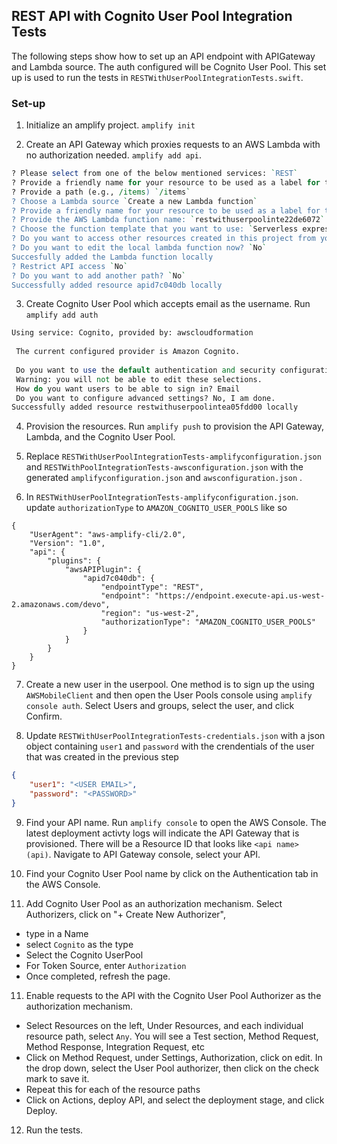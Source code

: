 ## REST API with Cognito User Pool Integration Tests

The following steps show how to set up an API endpoint with APIGateway and Lambda source. The auth configured will be Cognito User Pool. This set up is used to run the tests in `RESTWithUserPoolIntegrationTests.swift`.

### Set-up

1. Initialize an amplify project. `amplify init`

2. Create an API Gateway which proxies requests to an AWS Lambda with no authorization needed. `amplify add api`. 

```perl
? Please select from one of the below mentioned services: `REST`
? Provide a friendly name for your resource to be used as a label for this category in the project: `restAPI`
? Provide a path (e.g., /items) `/items`
? Choose a Lambda source `Create a new Lambda function`
? Provide a friendly name for your resource to be used as a label for this category in the project: `restwithuserpoolinte22de6072`
? Provide the AWS Lambda function name: `restwithuserpoolinte22de6072`
? Choose the function template that you want to use: `Serverless express function (Integration with Amazon API Gateway)`
? Do you want to access other resources created in this project from your Lambda function? `No`
? Do you want to edit the local lambda function now? `No`
Succesfully added the Lambda function locally
? Restrict API access `No`
? Do you want to add another path? `No`
Successfully added resource apid7c040db locally
```

3. Create Cognito User Pool which accepts email as the username. Run `amplify add auth`
```perl
Using service: Cognito, provided by: awscloudformation
 
 The current configured provider is Amazon Cognito. 
 
 Do you want to use the default authentication and security configuration? Default configuration
 Warning: you will not be able to edit these selections. 
 How do you want users to be able to sign in? Email
 Do you want to configure advanced settings? No, I am done.
Successfully added resource restwithuserpoolintea05fdd00 locally
```

4. Provision the resources. Run `amplify push` to provision the API Gateway, Lambda, and the Cognito User Pool.

5. Replace `RESTWithUserPoolIntegrationTests-amplifyconfiguration.json` and `RESTWithPoolIntegrationTests-awsconfiguration.json` with the generated `amplifyconfiguration.json` and `awsconfiguration.json` . 

6. In `RESTWithUserPoolIntegrationTests-amplifyconfiguration.json`. update `authorizationType` to `AMAZON_COGNITO_USER_POOLS` like so
```
{
    "UserAgent": "aws-amplify-cli/2.0",
    "Version": "1.0",
    "api": {
        "plugins": {
            "awsAPIPlugin": {
                "apid7c040db": {
                    "endpointType": "REST",
                    "endpoint": "https://endpoint.execute-api.us-west-2.amazonaws.com/devo",
                    "region": "us-west-2",
                    "authorizationType": "AMAZON_COGNITO_USER_POOLS"
                }
            }
        }
    }
}

```

7. Create a new user in the userpool. One method is to sign up the using `AWSMobileClient` and then open the User Pools console using `amplify console auth`. Select Users and groups, select the user, and click Confirm.

8. Update `RESTWithUserPoolIntegrationTests-credentials.json` with a json object containing `user1` and `password` with the crendentials of the user that was created in the previous step 

```json
{
    "user1": "<USER EMAIL>",
    "password": "<PASSWORD>"
}

```

9. Find your API name. Run `amplify console` to open the AWS Console. The latest deployment activty logs will indicate the API Gateway that is provisioned. There will be a Resource ID that looks like `<api name> (api)`. Navigate to API Gateway console, select your API. 

10. Find your Cognito User Pool name by click on the Authentication tab in the AWS Console.

10. Add Cognito User Pool as an authorization mechanism. Select Authorizers, click on "+ Create New Authorizer", 
- type in a Name
- select `Cognito` as the type
- Select the Cognito UserPool
- For Token Source, enter `Authorization`
- Once completed, refresh the page.

11. Enable requests to the API with the Cognito User Pool Authorizer as the authorization mechanism. 
- Select Resources on the left, Under Resources, and each individual resource path, select `Any`. You will see a Test section, Method Request, Method Response, Integration Request, etc
- Click on Method Request, under Settings, Authorization, click on edit. In the drop down, select the User Pool authorizer, then click on the check mark to save it.
- Repeat this for each of the resource paths
- Click on Actions, deploy API, and select the deployment stage, and click Deploy.

12. Run the tests.
